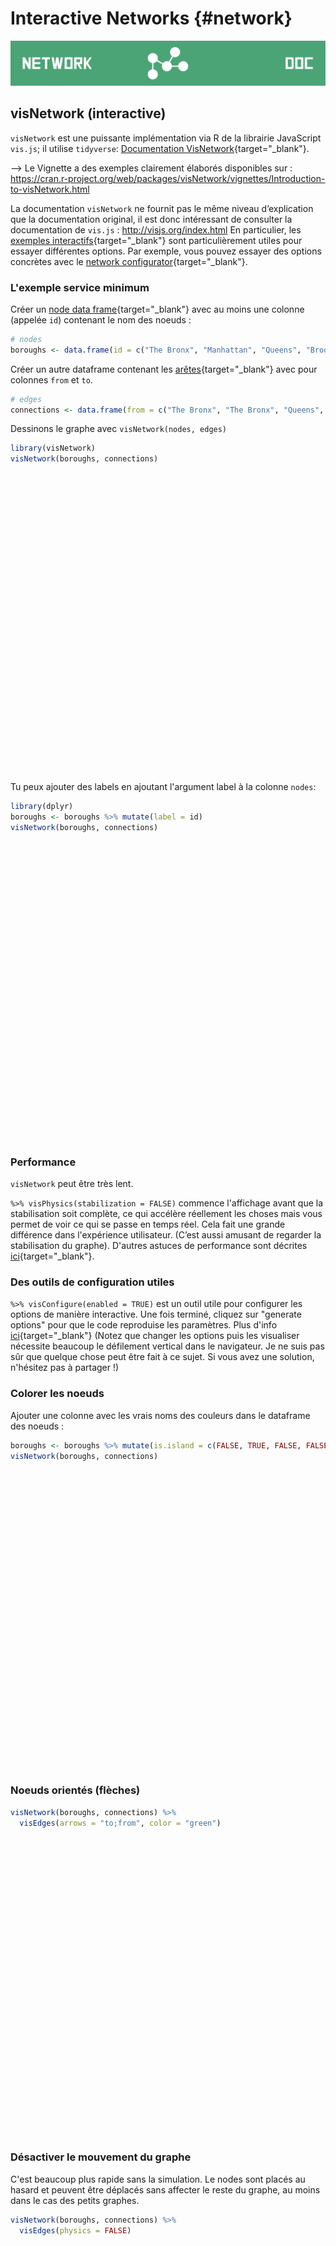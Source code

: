# Interactive Networks {#network}

![](images/banners/banner_network.png)

<!--## ggnetwork (static)-->

## visNetwork (interactive)

`visNetwork` est une puissante implémentation via R de la librairie JavaScript `vis.js`; il utilise `tidyverse`: [Documentation VisNetwork](https://datastorm-open.github.io/visNetwork/){target="_blank"}.

--> Le Vignette a des exemples clairement élaborés disponibles sur : https://cran.r-project.org/web/packages/visNetwork/vignettes/Introduction-to-visNetwork.html


La documentation `visNetwork` ne fournit pas le même niveau d’explication que la documentation original, il est donc intéressant de consulter la documentation de `vis.js` : http://visjs.org/index.html  En particulier, les [exemples interactifs](http://visjs.org/network_examples.html){target="_blank"} sont particulièrement utiles pour essayer différentes options. Par exemple, vous pouvez essayer des options concrètes avec le [network configurator](http://visjs.org/examples/network/physics/physicsConfiguration.html){target="_blank"}. 


### L'exemple service minimum

Créer un [node data frame](https://datastorm-open.github.io/visNetwork/nodes.html){target="_blank"} avec au moins une colonne (appelée `id`) contenant le nom des noeuds :


```r
# nodes
boroughs <- data.frame(id = c("The Bronx", "Manhattan", "Queens", "Brooklyn", "Staten Island"))
```


Créer un autre dataframe contenant les [arêtes](https://datastorm-open.github.io/visNetwork/edges.html){target="_blank"} avec pour colonnes `from` et `to`. 



```r
# edges
connections <- data.frame(from = c("The Bronx", "The Bronx", "Queens", "Queens", "Manhattan", "Brooklyn"), to = c("Manhattan", "Queens", "Brooklyn", "Manhattan", "Brooklyn", "Staten Island"))
```


Dessinons le graphe avec `visNetwork(nodes, edges)`


```r
library(visNetwork)
visNetwork(boroughs, connections)
```

<!--html_preserve--><div id="htmlwidget-2a24b263113f9cdb043f" style="width:672px;height:480px;" class="visNetwork html-widget"></div>
<script type="application/json" data-for="htmlwidget-2a24b263113f9cdb043f">{"x":{"nodes":{"id":["The Bronx","Manhattan","Queens","Brooklyn","Staten Island"]},"edges":{"from":["The Bronx","The Bronx","Queens","Queens","Manhattan","Brooklyn"],"to":["Manhattan","Queens","Brooklyn","Manhattan","Brooklyn","Staten Island"]},"nodesToDataframe":true,"edgesToDataframe":true,"options":{"width":"100%","height":"100%","nodes":{"shape":"dot"},"manipulation":{"enabled":false}},"groups":null,"width":null,"height":null,"idselection":{"enabled":false},"byselection":{"enabled":false},"main":null,"submain":null,"footer":null,"background":"rgba(0, 0, 0, 0)"},"evals":[],"jsHooks":[]}</script><!--/html_preserve-->


Tu peux ajouter des labels en ajoutant l'argument label à la colonne `nodes`:


```r
library(dplyr)
boroughs <- boroughs %>% mutate(label = id)
visNetwork(boroughs, connections)
```

<!--html_preserve--><div id="htmlwidget-70a697dd4b9e55ace25a" style="width:672px;height:480px;" class="visNetwork html-widget"></div>
<script type="application/json" data-for="htmlwidget-70a697dd4b9e55ace25a">{"x":{"nodes":{"id":["The Bronx","Manhattan","Queens","Brooklyn","Staten Island"],"label":["The Bronx","Manhattan","Queens","Brooklyn","Staten Island"]},"edges":{"from":["The Bronx","The Bronx","Queens","Queens","Manhattan","Brooklyn"],"to":["Manhattan","Queens","Brooklyn","Manhattan","Brooklyn","Staten Island"]},"nodesToDataframe":true,"edgesToDataframe":true,"options":{"width":"100%","height":"100%","nodes":{"shape":"dot"},"manipulation":{"enabled":false}},"groups":null,"width":null,"height":null,"idselection":{"enabled":false},"byselection":{"enabled":false},"main":null,"submain":null,"footer":null,"background":"rgba(0, 0, 0, 0)"},"evals":[],"jsHooks":[]}</script><!--/html_preserve-->



### Performance

`visNetwork` peut être très lent. 

`%>% visPhysics(stabilization = FALSE)` commence l'affichage avant que la stabilisation soit complète, ce qui accélère réellement les choses mais vous permet de voir ce qui se passe en temps réel. Cela fait une grande différence dans l'expérience utilisateur. (C’est aussi amusant de regarder la stabilisation du graphe). D'autres astuces de performance sont décrites [ici](https://datastorm-open.github.io/visNetwork/performance.html){target="_blank"}.
  
### Des outils de configuration utiles  
  
`%>% visConfigure(enabled = TRUE)` est un outil utile pour configurer les options de manière interactive. Une fois terminé, cliquez sur "generate options" pour que le code reproduise les paramètres. Plus d'info [ici](https://datastorm-open.github.io/visNetwork/configure.html){target="_blank"} (Notez que changer les options puis les visualiser nécessite beaucoup le défilement vertical dans le navigateur. Je ne suis pas sûr que quelque chose peut être fait à ce sujet. Si vous avez une solution, n'hésitez pas à partager !)
  
### Colorer les noeuds

Ajouter une colonne avec les vrais noms des couleurs dans le dataframe des noeuds :


```r
boroughs <- boroughs %>% mutate(is.island = c(FALSE, TRUE, FALSE, FALSE, TRUE)) %>% mutate(color = ifelse(is.island, "blue", "yellow"))
visNetwork(boroughs, connections)
```

<!--html_preserve--><div id="htmlwidget-abd3abc567fb2e2eec47" style="width:672px;height:480px;" class="visNetwork html-widget"></div>
<script type="application/json" data-for="htmlwidget-abd3abc567fb2e2eec47">{"x":{"nodes":{"id":["The Bronx","Manhattan","Queens","Brooklyn","Staten Island"],"label":["The Bronx","Manhattan","Queens","Brooklyn","Staten Island"],"is.island":[false,true,false,false,true],"color":["yellow","blue","yellow","yellow","blue"]},"edges":{"from":["The Bronx","The Bronx","Queens","Queens","Manhattan","Brooklyn"],"to":["Manhattan","Queens","Brooklyn","Manhattan","Brooklyn","Staten Island"]},"nodesToDataframe":true,"edgesToDataframe":true,"options":{"width":"100%","height":"100%","nodes":{"shape":"dot"},"manipulation":{"enabled":false}},"groups":null,"width":null,"height":null,"idselection":{"enabled":false},"byselection":{"enabled":false},"main":null,"submain":null,"footer":null,"background":"rgba(0, 0, 0, 0)"},"evals":[],"jsHooks":[]}</script><!--/html_preserve-->

### Noeuds orientés (flèches)


```r
visNetwork(boroughs, connections) %>% 
  visEdges(arrows = "to;from", color = "green")
```

<!--html_preserve--><div id="htmlwidget-e4b5113fcea310493fd3" style="width:672px;height:480px;" class="visNetwork html-widget"></div>
<script type="application/json" data-for="htmlwidget-e4b5113fcea310493fd3">{"x":{"nodes":{"id":["The Bronx","Manhattan","Queens","Brooklyn","Staten Island"],"label":["The Bronx","Manhattan","Queens","Brooklyn","Staten Island"],"is.island":[false,true,false,false,true],"color":["yellow","blue","yellow","yellow","blue"]},"edges":{"from":["The Bronx","The Bronx","Queens","Queens","Manhattan","Brooklyn"],"to":["Manhattan","Queens","Brooklyn","Manhattan","Brooklyn","Staten Island"]},"nodesToDataframe":true,"edgesToDataframe":true,"options":{"width":"100%","height":"100%","nodes":{"shape":"dot"},"manipulation":{"enabled":false},"edges":{"arrows":"to;from","color":"green"}},"groups":null,"width":null,"height":null,"idselection":{"enabled":false},"byselection":{"enabled":false},"main":null,"submain":null,"footer":null,"background":"rgba(0, 0, 0, 0)"},"evals":[],"jsHooks":[]}</script><!--/html_preserve-->

### Désactiver le mouvement du graphe

C'est beaucoup plus rapide sans la simulation. Le nodes sont placés au hasard et peuvent être déplacés sans affecter le reste du graphe, au moins dans le cas des petits graphes.


```r
visNetwork(boroughs, connections) %>% 
  visEdges(physics = FALSE)
```

<!--html_preserve--><div id="htmlwidget-0e42fd9c978d71b3893c" style="width:672px;height:480px;" class="visNetwork html-widget"></div>
<script type="application/json" data-for="htmlwidget-0e42fd9c978d71b3893c">{"x":{"nodes":{"id":["The Bronx","Manhattan","Queens","Brooklyn","Staten Island"],"label":["The Bronx","Manhattan","Queens","Brooklyn","Staten Island"],"is.island":[false,true,false,false,true],"color":["yellow","blue","yellow","yellow","blue"]},"edges":{"from":["The Bronx","The Bronx","Queens","Queens","Manhattan","Brooklyn"],"to":["Manhattan","Queens","Brooklyn","Manhattan","Brooklyn","Staten Island"]},"nodesToDataframe":true,"edgesToDataframe":true,"options":{"width":"100%","height":"100%","nodes":{"shape":"dot"},"manipulation":{"enabled":false},"edges":{"physics":false}},"groups":null,"width":null,"height":null,"idselection":{"enabled":false},"byselection":{"enabled":false},"main":null,"submain":null,"footer":null,"background":"rgba(0, 0, 0, 0)"},"evals":[],"jsHooks":[]}</script><!--/html_preserve-->

### Griser les noeuds loins de celui selectionné (par définition du degré)

(Cliquez sur un noeud pour voir l'effet)


```r
# defaults to 1 degree
visNetwork(boroughs, connections) %>% 
  visOptions(highlightNearest = TRUE)
```

<!--html_preserve--><div id="htmlwidget-97147c132764ddef01c2" style="width:672px;height:480px;" class="visNetwork html-widget"></div>
<script type="application/json" data-for="htmlwidget-97147c132764ddef01c2">{"x":{"nodes":{"id":["The Bronx","Manhattan","Queens","Brooklyn","Staten Island"],"label":["The Bronx","Manhattan","Queens","Brooklyn","Staten Island"],"is.island":[false,true,false,false,true],"color":["yellow","blue","yellow","yellow","blue"]},"edges":{"from":["The Bronx","The Bronx","Queens","Queens","Manhattan","Brooklyn"],"to":["Manhattan","Queens","Brooklyn","Manhattan","Brooklyn","Staten Island"]},"nodesToDataframe":true,"edgesToDataframe":true,"options":{"width":"100%","height":"100%","nodes":{"shape":"dot"},"manipulation":{"enabled":false}},"groups":null,"width":null,"height":null,"idselection":{"enabled":false,"style":"width: 150px; height: 26px","useLabels":true,"main":"Select by id"},"byselection":{"enabled":false,"style":"width: 150px; height: 26px","multiple":false,"hideColor":"rgba(200,200,200,0.5)"},"main":null,"submain":null,"footer":null,"background":"rgba(0, 0, 0, 0)","highlight":{"enabled":true,"hoverNearest":false,"degree":1,"algorithm":"all","hideColor":"rgba(200,200,200,0.5)","labelOnly":true},"collapse":{"enabled":false,"fit":false,"resetHighlight":true,"clusterOptions":null,"keepCoord":true,"labelSuffix":"(cluster)"}},"evals":[],"jsHooks":[]}</script><!--/html_preserve-->

```r
# set degree to 2
visNetwork(boroughs, connections) %>% 
  visOptions(highlightNearest = list(enabled = TRUE, 
                                     degree = 2))
```

<!--html_preserve--><div id="htmlwidget-fdcb2bf1b5ce1c2603fe" style="width:672px;height:480px;" class="visNetwork html-widget"></div>
<script type="application/json" data-for="htmlwidget-fdcb2bf1b5ce1c2603fe">{"x":{"nodes":{"id":["The Bronx","Manhattan","Queens","Brooklyn","Staten Island"],"label":["The Bronx","Manhattan","Queens","Brooklyn","Staten Island"],"is.island":[false,true,false,false,true],"color":["yellow","blue","yellow","yellow","blue"]},"edges":{"from":["The Bronx","The Bronx","Queens","Queens","Manhattan","Brooklyn"],"to":["Manhattan","Queens","Brooklyn","Manhattan","Brooklyn","Staten Island"]},"nodesToDataframe":true,"edgesToDataframe":true,"options":{"width":"100%","height":"100%","nodes":{"shape":"dot"},"manipulation":{"enabled":false}},"groups":null,"width":null,"height":null,"idselection":{"enabled":false,"style":"width: 150px; height: 26px","useLabels":true,"main":"Select by id"},"byselection":{"enabled":false,"style":"width: 150px; height: 26px","multiple":false,"hideColor":"rgba(200,200,200,0.5)"},"main":null,"submain":null,"footer":null,"background":"rgba(0, 0, 0, 0)","highlight":{"enabled":true,"hoverNearest":false,"degree":2,"algorithm":"all","hideColor":"rgba(200,200,200,0.5)","labelOnly":true},"collapse":{"enabled":false,"fit":false,"resetHighlight":true,"clusterOptions":null,"keepCoord":true,"labelSuffix":"(cluster)"}},"evals":[],"jsHooks":[]}</script><!--/html_preserve-->

